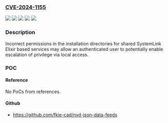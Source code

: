 ### [CVE-2024-1155](https://cve.mitre.org/cgi-bin/cvename.cgi?name=CVE-2024-1155)
![](https://img.shields.io/static/v1?label=Product&message=FlexLogger&color=blue)
![](https://img.shields.io/static/v1?label=Product&message=SystemLink%20Server&color=blue)
![](https://img.shields.io/static/v1?label=Version&message=0%3C%3D%202022%20Q3%20&color=brighgreen)
![](https://img.shields.io/static/v1?label=Version&message=0%3C%3D%202023%20Q3%20&color=brighgreen)
![](https://img.shields.io/static/v1?label=Vulnerability&message=CWE-276%20Incorrect%20Default%20Permissions&color=brighgreen)

### Description

Incorrect permissions in the installation directories for shared SystemLink Elixir based services may allow an authenticated user to potentially enable escalation of privilege via local access. 

### POC

#### Reference
No PoCs from references.

#### Github
- https://github.com/fkie-cad/nvd-json-data-feeds

